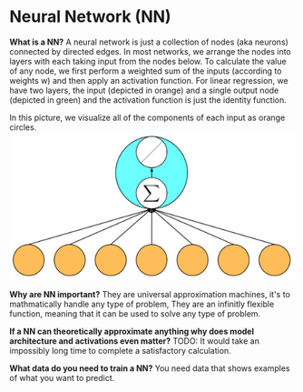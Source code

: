 # Neural Network (NN)

**What is a NN?**
A neural network is just a collection of nodes (aka neurons) connected by directed edges. In most networks, we arrange the nodes into layers with each taking input from the nodes below. To calculate the value of any node, we first perform a weighted sum of the inputs (according to weights w) and then apply an activation function. For linear regression, we have two layers, the input (depicted in orange) and a single output node (depicted in green) and the activation function is just the identity function.

In this picture, we visualize all of the components of each input as orange circles.
![simple neural network](./images/neural-network-01.jpg "simple neural network")

**Why are NN important?**
They are universal approximation machines, it's to mathmatically handle any type of problem, 
They are an infinitly flexible function, meaning that it can be used to solve any type of problem.



**If a NN can theoretically approximate anything why does model architecture and activations even matter?** TODO:
It would take an impossibly long time to complete a satisfactory calculation.


**What data do you need to train a NN?**
You need data that shows examples of what you want to predict.